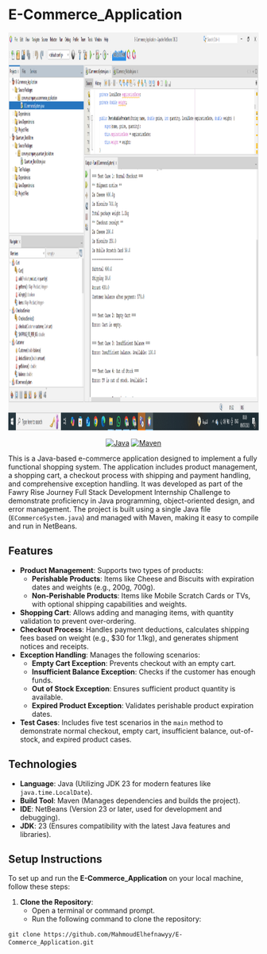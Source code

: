 # E-Commerce_Application

<div align="center">
  <img src="Run_Preview.png" alt="Quantum Bookstore App Preview" width="1200" height="800"/>
  
  [![Java](https://img.shields.io/badge/Java-17-blue)](https://www.java.com/)
  [![Maven](https://img.shields.io/badge/Maven-3.9.6-orange)](https://maven.apache.org/)
</div>

This is a Java-based e-commerce application designed to implement a fully functional shopping system. The application includes product management, a shopping cart, a checkout process with shipping and payment handling, and comprehensive exception handling. It was developed as part of the Fawry Rise Journey Full Stack Development Internship Challenge to demonstrate proficiency in Java programming, object-oriented design, and error management. The project is built using a single Java file (`ECommerceSystem.java`) and managed with Maven, making it easy to compile and run in NetBeans.

## Features

- **Product Management**: Supports two types of products:
  - **Perishable Products**: Items like Cheese and Biscuits with expiration dates and weights (e.g., 200g, 700g).
  - **Non-Perishable Products**: Items like Mobile Scratch Cards or TVs, with optional shipping capabilities and weights.
- **Shopping Cart**: Allows adding and managing items, with quantity validation to prevent over-ordering.
- **Checkout Process**: Handles payment deductions, calculates shipping fees based on weight (e.g., $30 for 1.1kg), and generates shipment notices and receipts.
- **Exception Handling**: Manages the following scenarios:
  - **Empty Cart Exception**: Prevents checkout with an empty cart.
  - **Insufficient Balance Exception**: Checks if the customer has enough funds.
  - **Out of Stock Exception**: Ensures sufficient product quantity is available.
  - **Expired Product Exception**: Validates perishable product expiration dates.
- **Test Cases**: Includes five test scenarios in the `main` method to demonstrate normal checkout, empty cart, insufficient balance, out-of-stock, and expired product cases.

## Technologies

- **Language**: Java (Utilizing JDK 23 for modern features like `java.time.LocalDate`).
- **Build Tool**: Maven (Manages dependencies and builds the project).
- **IDE**: NetBeans (Version 23 or later, used for development and debugging).
- **JDK**: 23 (Ensures compatibility with the latest Java features and libraries).

## Setup Instructions

To set up and run the **E-Commerce_Application** on your local machine, follow these steps:

1. **Clone the Repository**:
   - Open a terminal or command prompt.
   - Run the following command to clone the repository:
```
git clone https://github.com/MahmoudElhefnawyy/E-Commerce_Application.git
```
